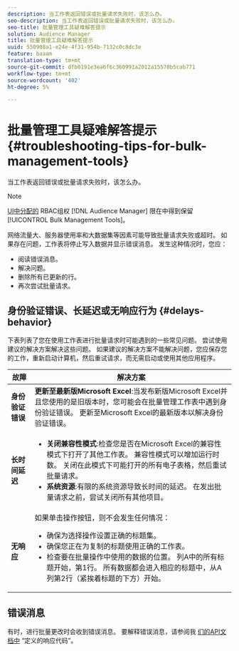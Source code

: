 ```yaml
---
description: 当工作表返回错误或批量请求失败时，该怎么办。
seo-description: 当工作表返回错误或批量请求失败时，该怎么办。
seo-title: 批量管理工具疑难解答提示
solution: Audience Manager
title: 批量管理工具疑难解答提示
uuid: 550908a1-e24e-4f31-954b-7132c0c8dc3e
feature: baaam
translation-type: tm+mt
source-git-commit: dfb0191e3ea6f6c360991a2012a15570b5cab771
workflow-type: tm+mt
source-wordcount: '402'
ht-degree: 5%

---
```



# 批量管理工具疑难解答提示{#troubleshooting-tips-for-bulk-management-tools}

当工作表返回错误或批量请求失败时，该怎么办。



<!-- 

<p>r_bulk_troubleshoot.xml </p>

 -->

>[!NOTE]
>
>[UI中分配的](../../features/administration/administration-overview.md) RBAC组权 [!DNL Audience Manager] 限在中得到保留 [!UICONTROL Bulk Management Tools]。

网络流量大、服务器使用率和大数据集等因素可能导致批量请求失败或超时。 如果存在问题，工作表将停止写入数据并显示错误消息。 发生这种情况时，您应：

* 阅读错误消息。
* 解决问题。
* 删除所有已更新的行。
* 再次尝试批量请求。

## 身份验证错误、长延迟或无响应行为 {#delays-behavior}

下表列表了您在使用工作表进行批量请求时可能遇到的一些常见问题。 尝试使用建议的解决方案解决这些问题。 如果建议的解决方案不能解决问题，您应保存您的工作，重新启动计算机，然后重试请求，而无需启动或使用其他应用程序。

<table id="table_AC6FB99402214A4EAC6E709465BB67AF"> 
 <thead> 
  <tr> 
   <th colname="col1" class="entry"> 故障 </th> 
   <th colname="col2" class="entry"> 解决方案 </th> 
  </tr> 
 </thead>
 <tbody> 
  <tr> 
   <td colname="col1"> <b>身份验证错误</b> </td> 
   <td colname="col2"> 
    <b>更新至最新版Microsoft Excel</b>:当发布新版Microsoft Excel并且您使用的是旧版本时，您可能会在批量管理工作表中遇到身份验证错误。 更新至Microsoft Excel的最新版本以解决身份验证错误。
</td> 
  </tr> 
  <tr> 
   <td colname="col1"> <b>长时间延迟</b> </td> 
   <td colname="col2"> 
    <ul id="ul_AA6F414024B2475AB1C0B46DC3FF0B36"> 
     <li id="li_ECC83AC39D7142519AA9A223DB8FCF23"> <b>关闭兼容性模式</b>:检查您是否在Microsoft Excel的兼容性模式下打开了其他工作表。 兼容性模式可以增加运行时数。 关闭在此模式下可能打开的所有电子表格，然后重试批量请求。 </li> 
     <li id="li_234BFCF563234DE198884F33AB75280D"> <b>系统资源</b>:有限的系统资源导致长时间的延迟。 在发出批量请求之前，尝试关闭所有其他项目。 </li> 
    </ul> </td> 
  </tr> 
  <tr> 
   <td colname="col1"> <b>无响应</b> </td> 
   <td colname="col2">如果单击操作按钮，则不会发生任何情况： 
    <ul id="ul_142E63CDD556414AB639E51734FEDBCF"> 
     <li id="li_DBB6C819603D46B5AECC9C854FDAFDF1">确保为选择操作设置正确的标题集。 </li> 
     <li id="li_391C9031907A4085BDAD42054960045C">确保您正在为复制的标题使用正确的工作表。 </li> 
     <li id="li_76A7241989204933858621FAAB5C3408">检查要在批量操作中使用的数据的位置。 列A中的所有标题开始，第1行。 所有数据都会进入相应的标题中，从A列第2行（紧挨着标题的下方）开始。 </li> 
    </ul> </td> 
  </tr> 
 </tbody> 
</table>

## 错误消息

有时，进行批量更改时会收到错误消息。 要解释错误消息，请参阅我 [们的API文档中](/help/using/api/rest-api-main/aam-api-getting-started.md) “定义的响应代码”。

